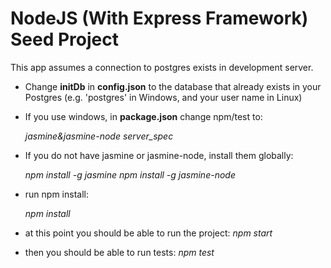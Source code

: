 # NodeJS (With Express Framework) Seed Project
This app assumes a connection to postgres exists in development server.

* Change **initDb** in **config.json** to the database that already exists in your Postgres (e.g. 'postgres' in Windows, and your user name in Linux)
* If you use windows, in **package.json** change npm/test to:

    _jasmine&jasmine-node server_spec_

* If you do not have jasmine or jasmine-node, install them globally:

    _npm install -g jasmine
    npm install -g jasmine-node_

* run npm install:

    _npm install_

* at this point you should  be able to run the project:
_npm start_

* then you should be able to run tests:
    _npm test_